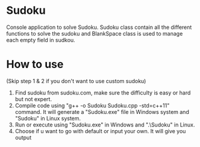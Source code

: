 # Sudoku
Console application to solve Sudoku.
Sudoku class contain all the different functions to solve the sudoku and BlankSpace class is used to manage each empty field in sudkou.

# How to use
(Skip step 1 & 2 if you don't want to use custom sudoku)
1. Find sudoku from sudoku.com, make sure the difficulty is easy or hard but not expert.
2. Compile code using "g++ -o Sudoku Sudoku.cpp -std=c++11" command.
It will generate a "Sudoku.exe" file in Windows system and "Sudoku" in Linux system.
4. Run or execute using "Sudoku.exe" in Windows and ".\Sudoku" in Linux.
5. Choose if u want to go with default or input your own.
It will give you output
